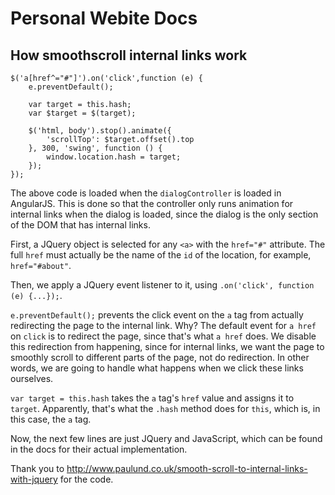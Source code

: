 # Personal Webite Docs

## How smoothscroll internal links work

```
$('a[href^="#"]').on('click',function (e) {
    e.preventDefault();

    var target = this.hash;
    var $target = $(target);

    $('html, body').stop().animate({
        'scrollTop': $target.offset().top
    }, 300, 'swing', function () {
        window.location.hash = target;
    });
});
```
The above code is loaded when the `dialogController` is loaded in AngularJS. This is done so that the controller only runs animation for internal links when the dialog is loaded, since the dialog is the only section of the DOM that has internal links.

First, a JQuery object is selected for any `<a>` with the `href="#"` attribute. The full `href` must actually be the name of the `id` of the location, for example, `href="#about"`.

Then, we apply a JQuery event listener to it, using `.on('click', function (e) {...});`.

`e.preventDefault();` prevents the click event on the `a` tag from actually redirecting the page to the internal link. Why? The default event for `a href` on `click` is to redirect the page, since that's what `a href` does. We disable this redirection from happening, since for internal links, we want the page to smoothly scroll to different parts of the page, not do redirection. In other words, we are going to handle what happens when we click these links ourselves.

`var target = this.hash` takes the `a` tag's `href` value and assigns it to `target`. Apparently, that's what the `.hash` method does for `this`, which is, in this case, the `a` tag.

Now, the next few lines are just JQuery and JavaScript, which can be found in the docs for their actual implementation.

Thank you to http://www.paulund.co.uk/smooth-scroll-to-internal-links-with-jquery for the code.